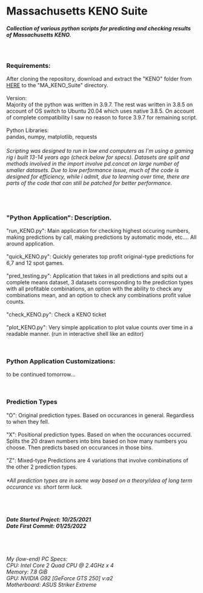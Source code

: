 # Massachusetts KENO Suite
<h5>Collection of various python scripts for predicting and checking results of Massachusetts KENO.</h5>

<br><h3>Requirements:</h3>
After cloning the repository, download and extract the "KENO" folder from [HERE](https://drive.google.com/file/d/1jRfkWU4BCPhi9eZOmE5DHgx2QxaTA82K/view?usp=sharing) to the "MA_KENO_Suite" directory.<br><br>
Version:<br>Majority of the python was written in 3.9.7. The rest was written in 3.8.5 on account of OS switch to Ubuntu 20.04 which uses native 3.8.5. On account of complete compatibility I saw no reason to force 3.9.7 for remaining script.
<br><br>Python Libraries:<br>pandas, numpy, matplotlib, requests

<h6><i>Scripting was designed to run in low end computers as I'm using a gaming rig i built 13-14 years ago (check below for specs). Datasets are split and methods involved in the import involve pd.concat on large number of smaller datasets. Due to low performance issue, much of the code is designed for efficiency, while i admit, due to learning over time, there are parts of the code that can still be patched for better performance.</i></h6>

<br><h3>"Python Application": Description.</h3>
"run_KENO.py": Main application for checking highest occuring numbers, making predictions by call, making predictions by automatic mode, etc.... All around application.
<br><br>"quick_KENO.py": Quickly generates top profit original-type predictions for 6,7 and 12 spot games.
<br><br>"pred_testing.py": Application that takes in all predictions and spits out a complete means dataset, 3 datasets corresponding to the prediction types with all profitable combinations, an option with the ability to check any combinations mean, and an option to check any combinations profit value counts.
<br><br>"check_KENO.py": Check a KENO ticket
<br><br>"plot_KENO.py": Very simple application to plot value counts over time in a readable manner. (run in interactive shell like an editor)

<br><h3>Python Application Customizations:</h3>
to be continued tomorrow...

<br><h3>Prediction Types</h3>
"O": Original prediction types. Based on occurances in general. Regardless to when they fell.
<br><br>"X": Positional prediction types. Based on when the occurances occurred. Splits the 20 drawn numbers into bins based on how many numbers you choose. Then predicts based on occurances in those bins.
<br><br>"Z": Mixed-type Predictions are 4 variations that involve combinations of the other 2 prediction types.
<h6><i>*All prediction types are in some way based on a theory/idea of long term occurance vs. short term luck.</i></h6>

<br><h6><b>Date Started Project: 10/25/2021<br>Date First Commit: 01/25/2022</b></h6>

<br><h6>My (low-end) PC Specs:<br>CPU: Intel Core 2 Quad CPU @ 2.4GHz x 4<br>Memory: 7.8 GiB<br>GPU: NVIDIA G92 [GeForce GTS 250] v:a2<br>Motherboard: ASUS Striker Extreme</h6>
